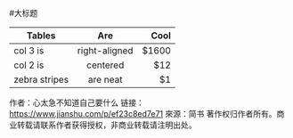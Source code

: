 #大标题

| Tables | Are | Cool |
| ------------- |:-------------:| -----:|
| col 3 is | right-aligned | $1600 |
| col 2 is | centered | $12 |
| zebra stripes | are neat | $1 |

作者：心太急不知道自己要什么
链接：https://www.jianshu.com/p/ef23c8ed7e71
來源：简书
著作权归作者所有。商业转载请联系作者获得授权，非商业转载请注明出处。